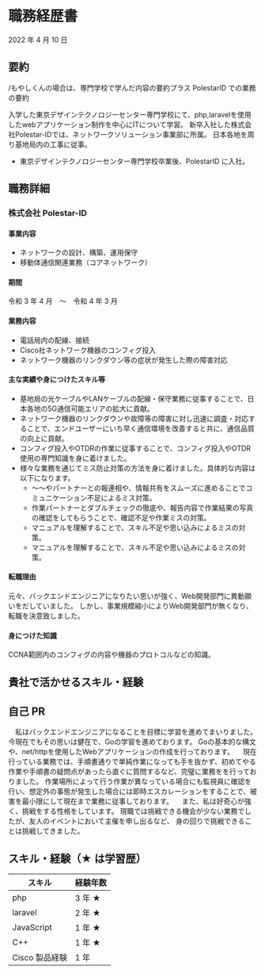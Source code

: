 # 職務経歴書

2022 年 4 月 10 日

## 要約

/もやしくんの場合は、専門学校で学んだ内容の要約プラス PolestarID での業務の要約

入学した東京デザインテクノロジーセンター専門学校にて、php,laravelを使用したwebアプリケーション制作を中心にITについて学習。
新卒入社した株式会社Polestar-IDでは、ネットワークソリューション事業部に所属。
日本各地を周り基地局内の工事に従事。

- 東京デザインテクノロジーセンター専門学校卒業後、PolestarID に入社。

## 職務詳細

### 株式会社 Polestar-ID

#### 事業内容

- ネットワークの設計、構築、運用保守
- 移動体通信関連業務（コアネットワーク）

#### 期間
 
令和 3 年 4 月　〜　令和 4 年 3 月

#### 業務内容

- 電話局内の配線、接続
- Cisco社ネットワーク機器のコンフィグ投入
- ネットワーク機器のリンクダウン等の症状が発生した際の障害対応

#### 主な実績や身につけたスキル等

- 基地局の光ケーブルやLANケーブルの配線・保守業務に従事することで、日本各地の5G通信可能エリアの拡大に貢献。
- ネットワーク機器のリンクダウンや故障等の障害に対し迅速に調査・対応することで、エンドユーザーにいち早く通信環境を改善すると共に、通信品質の向上に貢献。
- コンフィグ投入やOTDRの作業に従事することで、コンフィグ投入やOTDR使用の専門知識を身に着けました。
- 様々な業務を通じてミス防止対策の方法を身に着けました。具体的な内容は以下になります。
  - ～～やパートナーとの報連相や、情報共有をスムーズに進めることでコミュニケーション不足によるミス対策。
  - 作業パートナーとダブルチェックの徹底や、報告内容で作業結果の写真の確認をしてもらうことで、確認不足や作業ミスの対策。
  - マニュアルを理解することで、スキル不足や思い込みによるミスの対策。
  - マニュアルを理解することで、スキル不足や思い込みによるミスの対策。

#### 転職理由

元々、バックエンドエンジニアになりたい思いが強く、Web開発部門に異動願いをだしていました。
しかし、事業規模縮小によりWeb開発部門が無くなり、転職を決意致しました。

#### 身につけた知識

CCNA範囲内のコンフィグの内容や機器のプロトコルなどの知識。

## 貴社で活かせるスキル・経験



## 自己 PR

　私はバックエンドエンジニアになることを目標に学習を進めてまいりました。
今現在でもその思いは健在で、Goの学習を進めております。
Goの基本的な構文や、net/httpを使用したWebアプリケーションの作成を行っております。
　現在行っている業務では、手順書通りで単純作業になっても手を抜かず、初めてやる作業や手順書の疑問点があったら直ぐに質問するなど、完璧に業務をを行っておりました。
作業場所によって行う作業が異なっている場合にも監視員に確認を行い、想定外の事態が発生した場合には即時エスカレーションをすることで、被害を最小限にして現在まで業務に従事しております。
　また、私は好奇心が強く、挑戦をする性格をしています。
 現職では挑戦できる機会が少ない業務でしたが、友人のイベントにおいて主催を申し出るなど、
 身の回りで挑戦できることは挑戦してきました。
 

## スキル・経験（★ は学習歴）

| スキル         | 経験年数 |
| -------------- | -------- |
| php            | 3 年 ★   |
| laravel        | 2 年 ★   |
| JavaScript     | 1 年 ★   |
| C++            | 1 年 ★   |
| Cisco 製品経験 | 1 年     |
